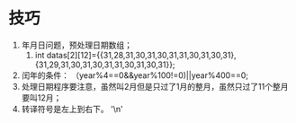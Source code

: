 # 技巧

1. 年月日问题，预处理日期数组；
   1. int datas[2][12]={{31,28,31,30,31,30,31,31,30,31,30,31},
                  {31,29,31,30,31,30,31,31,30,31,30,31}};
2. 闰年的条件： （year%4==0&&year%100!=0)||year%400==0;
3. 处理日期程序要注意，虽然叫2月但是只过了1月的整月，虽然只过了11个整月要叫12月；
4. 转译符号是左上到右下。 '\n'